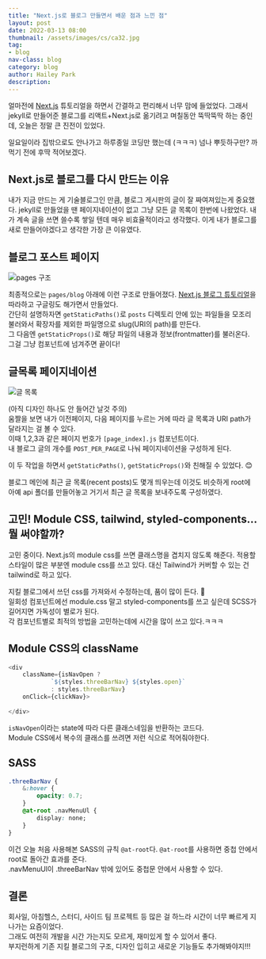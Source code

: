 ```yaml
---
title: "Next.js로 블로그 만들면서 배운 점과 느낀 점"
layout: post
date: 2022-03-13 08:00
thumbnail: /assets/images/cs/ca32.jpg
tag:
- blog
nav-class: blog
category: blog
author: Hailey Park
description: 
---
```


얼마전에 [Next.js]({{site.baseurl}}/til/2022/03/12/nextjs.html) 튜토리얼을 하면서 간결하고 편리해서 너무 맘에 들었었다. 그래서 jekyll로 만들어준 블로그를 리액트+Next.js로 옮기려고 며칠동안 뚝딱뚝딱 하는 중인데, 오늘은 정말 큰 진전이 있었다.

일요일이라 집밖으로도 안나가고 하루종일 코딩만 했는데 (ㅋㅋㅋ) 넘나 뿌듯하구만? 까먹기 전에 후딱 적어보겠다.

## Next.js로 블로그를 다시 만드는 이유

내가 지금 만드는 게 기술블로그인 만큼, 블로그 게시판의 글이 잘 짜여져있는게 중요했다. jekyll로 만들었을 땐 페이지네이션이 없고 그냥 모든 글 목록이 한번에 나왔었다. 내가 계속 글을 쓰면 쓸수록 쌓일 텐데 매우 비효율적이라고 생각했다. 이게 내가 블로그를 새로 만들어야겠다고 생각한 가장 큰 이유였다. 

## 블로그 포스트 페이지

![pages 구조]({{site.baseurl}}/assets/images/blog/nj1.png)

최종적으로는 `pages/blog` 아래에 이런 구조로 만들어졌다. [Next.js 블로그 튜토리얼]()을 따라하고 구글링도 해가면서 만들었다.  
간단히 설명하자면 `getStaticPaths()`로 `posts` 디렉토리 안에 있는 파일들을 모조리 불러와서 확장자를 제외한 파일명으로 slug(URI의 path)를 만든다.  
그 다음엔 `getStaticProps()`로 해당 파일의 내용과 정보(frontmatter)를 불러온다. 그걸 그냥 컴포넌트에 넘겨주면 끝이다! 

## 글목록 페이지네이션

![글 목록]({{site.baseurl}}/assets/images/blog/pgn.gif)

(아직 디자인 하나도 안 들어간 날것 주의)  
움짤을 보면 내가 이전페이지, 다음 페이지를 누르는 거에 따라 글 목록과 URI path가 달라지는 걸 볼 수 있다.  
이때 1,2,3과 같은 페이지 번호가 `[page_index].js` 컴포넌트이다.  
내 블로그 글의 개수를 `POST_PER_PAGE`로 나눠 페이지네이션을 구성하게 된다. 

이 두 작업을 하면서 `getStaticPaths()`, `getStaticProps()`와 친해질 수 있었다. 😊  

블로그 메인에 최근 글 목록(recent posts)도 몇개 띄우는데 이것도 비슷하게 root에 아예 api 폴더를 만들어놓고 거기서 최근 글 목록을 보내주도록 구성하였다.

## 고민! Module CSS, tailwind, styled-components... 뭘 써야할까?

고민 중이다. Next.js의 module css를 쓰면 클래스명을 겹치지 않도록 해준다. 적용할 스타일이 많은 부분엔 module css를 쓰고 있다. 대신 Tailwind가 커버할 수 있는 건 tailwind로 하고 있다. 

지킬 블로그에서 쓰던 css를 가져와서 수정하는데, 품이 많이 든다. 🥲  
일회성 컴포넌트에선 module.css 말고 styled-components를 쓰고 싶은데 SCSS가 길어지면 가독성이 별로가 된다.  
각 컴포넌트별로 최적의 방법을 고민하는데에 시간을 많이 쓰고 있다.ㅋㅋㅋ

## Module CSS의 className

```js
<div 
    className={isNavOpen ? 
            `${styles.threeBarNav} ${styles.open}` 
            : styles.threeBarNav} 
    onClick={clickNav}>
    
</div>
```

`isNavOpen`이라는 state에 따라 다른 클래스네임을 반환하는 코드다.  
Module CSS에서 복수의 클래스를 쓰려면 저런 식으로 적어줘야한다.

## SASS

```css
.threeBarNav {
    &:hover {
        opacity: 0.7;
    }
    @at-root .navMenuUl {
        display: none;
    }
}
```

이건 오늘 처음 사용해본 SASS의 규칙 `@at-root`다. `@at-root`를 사용하면 중첩 안에서 root로 돌아간 효과를 준다.  
.navMenuUl이 .threeBarNav 밖에 있어도 중첩문 안에서 사용할 수 있다.

## 결론

회사일, 아침헬스, 스터디, 사이드 팀 프로젝트 등 많은 걸 하느라 시간이 너무 빠르게 지나가는 요즘이었다.  
그래도 여전히 개발을 시간 가는지도 모르게, 재미있게 할 수 있어서 좋다.  
부지런하게 기존 지킬 블로그의 구조, 디자인 입히고 새로운 기능들도 추가해봐야지!!!